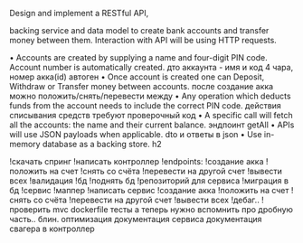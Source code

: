 Design and implement a RESTful API,

backing service and data model to create bank accounts and transfer money between them.
Interaction with API will be using HTTP requests.

• Accounts are created by supplying a name and four-digit PIN code. Account number is automatically created.
  дто аккаунта - имя и код 4 чара, номер акка(id) автоген
• Once account is created one can Deposit, Withdraw or Transfer money between accounts.
  после создание акка можно положить/снять/перевести между
• Any operation which deducts funds from the account needs to include the correct PIN code.
  действия списывания средств требуют проверочный код
• A specific call will fetch all the accounts: the name and their current balance.
  эндпоинт getAll
• APIs will use JSON payloads when applicable.
  dto и ответы в json
• Use in-memory database as a backing store.
  h2

!скачать спринг
!написать контроллер
  !endpoints:
    !создание акка
    !положить на счет
    !снять со счёта
    !перевести на другой счет
    !вывести всех
  !валидация
!бд
  !поднять бд
  !репозиторий для сервиса
  !миграция в бд
!сервис
  !маппер
  !написать сервис
    !создание акка
    !положить на счет
    !снять со счёта
    !перевести на другой счет
    !вывести всех
  !дебаг..
!проверить mvc
dockerfile
тесты
а теперь нужно вспомнить про дробную часть.. блин.
оптимизация
документация сервиса
документация свагера в контроллер

